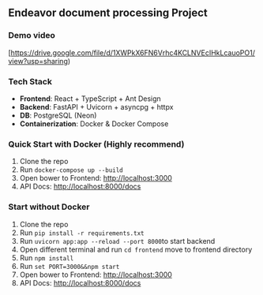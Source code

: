 ## Endeavor document processing Project

### Demo video
[https://drive.google.com/file/d/1XWPkX6FN6Vrhc4KCLNVEcIHkLcauoPO1/view?usp=sharing)
### Tech Stack
- **Frontend**: React + TypeScript + Ant Design  
- **Backend**: FastAPI + Uvicorn + asyncpg + httpx  
- **DB**: PostgreSQL (Neon)  
- **Containerization**: Docker & Docker Compose  

### Quick Start with Docker (Highly recommend)

 1. Clone the repo
 2. Run `docker-compose up --build`
 3. Open bower to Frontend: [http://localhost:3000](http://localhost:3000)
 4. API Docs: [http://localhost:8000/docs](http://localhost:8000/docs)

### Start without Docker

 1. Clone the repo
 2. Run `pip install -r requirements.txt`
 3. Run `uvicorn app:app --reload --port 8000`to start backend
 4. Open different terminal and run `cd frontend` move to frontend directory
 5. Run `npm install`
 6. Run `set PORT=3000&&npm start`
 7. Open bower to Frontend: [http://localhost:3000](http://localhost:3000)
 8. API Docs: [http://localhost:8000/docs](http://localhost:8000/docs)
